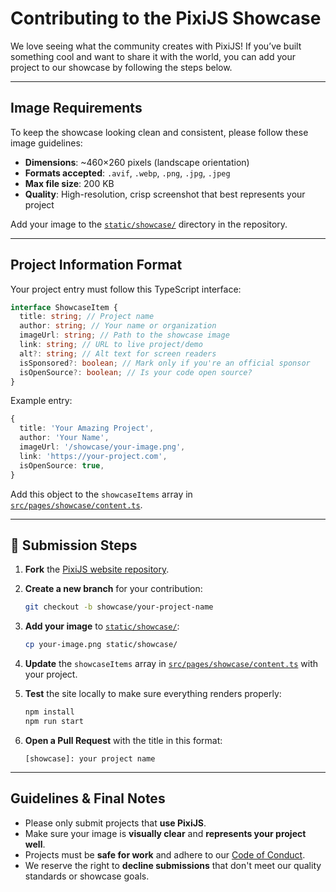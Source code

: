 # Contributing to the PixiJS Showcase

We love seeing what the community creates with PixiJS! If you’ve built something cool and want to share it with the world, you can add your project to our showcase by following the steps below.

---

## Image Requirements

To keep the showcase looking clean and consistent, please follow these image guidelines:

* **Dimensions**: \~460×260 pixels (landscape orientation)
* **Formats accepted**: `.avif`, `.webp`, `.png`, `.jpg`, `.jpeg`
* **Max file size**: 200 KB
* **Quality**: High-resolution, crisp screenshot that best represents your project

Add your image to the [`static/showcase/`](/static/showcase/) directory in the repository.

---

## Project Information Format

Your project entry must follow this TypeScript interface:

```ts
interface ShowcaseItem {
  title: string; // Project name
  author: string; // Your name or organization
  imageUrl: string; // Path to the showcase image
  link: string; // URL to live project/demo
  alt?: string; // Alt text for screen readers
  isSponsored?: boolean; // Mark only if you're an official sponsor
  isOpenSource?: boolean; // Is your code open source?
}
```

Example entry:

```ts
{
  title: 'Your Amazing Project',
  author: 'Your Name',
  imageUrl: '/showcase/your-image.png',
  link: 'https://your-project.com',
  isOpenSource: true,
}
```

Add this object to the `showcaseItems` array in [`src/pages/showcase/content.ts`](/src/pages/showcase/content.ts).

---

## 🚀 Submission Steps

1. **Fork** the [PixiJS website repository](https://github.com/pixijs/pixijs.com).

2. **Create a new branch** for your contribution:

   ```bash
   git checkout -b showcase/your-project-name
   ```

3. **Add your image** to [`static/showcase/`](/static/showcase/):

   ```bash
   cp your-image.png static/showcase/
   ```

4. **Update** the `showcaseItems` array in [`src/pages/showcase/content.ts`](/src/pages/showcase/content.ts) with your project.

5. **Test** the site locally to make sure everything renders properly:

   ```bash
   npm install
   npm run start
   ```

6. **Open a Pull Request** with the title in this format:

   ```
   [showcase]: your project name
   ```

---

## Guidelines & Final Notes

* Please only submit projects that **use PixiJS**.
* Make sure your image is **visually clear** and **represents your project well**.
* Projects must be **safe for work** and adhere to our [Code of Conduct](https://github.com/pixijs/pixijs/blob/dev/.github/CODE_OF_CONDUCT.md).
* We reserve the right to **decline submissions** that don't meet our quality standards or showcase goals.
